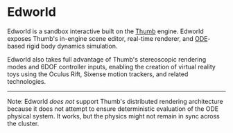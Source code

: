 # Edworld

Edworld is a sandbox interactive built on the [Thumb](https://github.com/rlk/thumb) engine. Edworld exposes Thumb's in-engine scene editor, real-time renderer, and [ODE](http://ode.org)-based rigid body dynamics simulation.

Edworld also takes full advantage of Thumb's stereoscopic rendering modes and 6DOF controller inputs, enabling the creation of virtual reality toys using the Oculus Rift, Sixense motion trackers, and related technologies.

* * *

Note: Edworld *does not* support Thumb's distributed rendering architecture because it does not attempt to ensure deterministic evaluation of the ODE physical system. It works, but the physics might not remain in sync across the cluster.